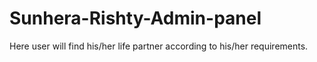 # Sunhera-Rishty-Admin-panel
Here user will find his/her life partner according to his/her requirements.

